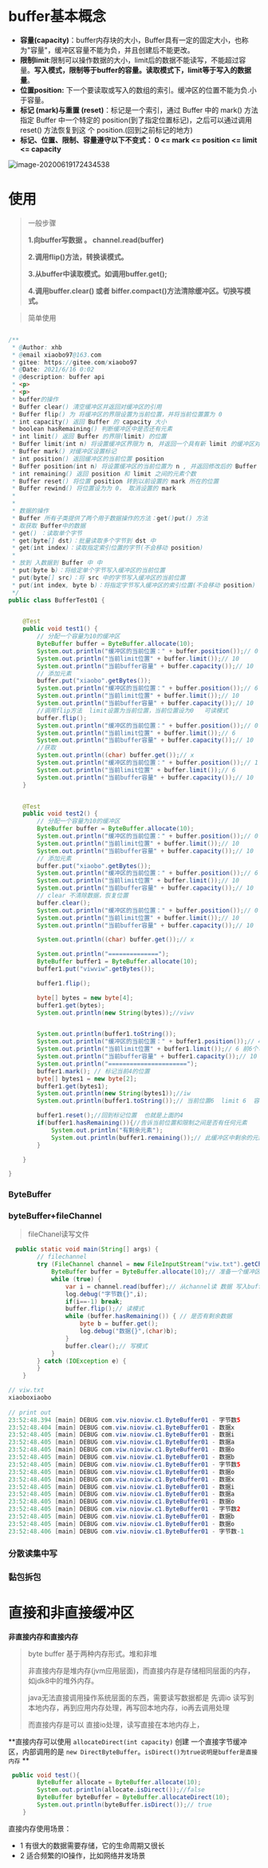 

# buffer基本概念



- **容量(capacity)**：buffer内存块的大小，Buffer具有一定的固定大小，也称为"容量"，缓冲区容量不能为负，并且创建后不能更改。
- **限制limit**:限制可以操作数据的大小，limit后的数据不能读写，不能超过容量。**写入模式，限制等于buffer的容量。读取模式下，limit等于写入的数据量**。
- **位置position:** 下一个要读取或写入的数组的索引。缓冲区的位置不能为负.小于容量。
- **标记 (mark)与重置 (reset)**：标记是一个索引，通过 Buffer 中的 mark() 方法 指定 Buffer 中一个特定的 position(到了指定位置标记)，之后可以通过调用 reset() 方法恢复到这 个 position.(回到之前标记的地方)
- **标记、位置、限制、容量遵守以下不变式： 0 <= mark <= position <= limit <= capacity**





![image-20200619172434538](https://xiaoboblog-bucket.oss-cn-hangzhou.aliyuncs.com/blog/image-20200619172434538.png)



# 使用





> 一般步骤
>
> **1.向buffer写数据 。 channel.read(buffer)**
>
> **2.调用flip()方法，转换读模式。**
>
> **3.从buffer中读取模式。如调用buffer.get();**
>
> **4.调用buffer.clear() 或者 biffer.compact()方法清除缓冲区。切换写模式。**



> 简单使用

```java

/**
 * @Author: xhb
 * @email xiaobo97@163.com
 * gitee: https://gitee.com/xiaobo97
 * @Date: 2021/6/16 0:02
 * @description: buffer api
 * <p>
 * <p>
 * buffer的操作
 * Buffer clear() 清空缓冲区并返回对缓冲区的引用
 * Buffer flip() 为 将缓冲区的界限设置为当前位置，并将当前位置置为 0
 * int capacity() 返回 Buffer 的 capacity 大小
 * boolean hasRemaining() 判断缓冲区中是否还有元素
 * int limit() 返回 Buffer 的界限(limit) 的位置
 * Buffer limit(int n) 将设置缓冲区界限为 n, 并返回一个具有新 limit 的缓冲区对象
 * Buffer mark() 对缓冲区设置标记
 * int position() 返回缓冲区的当前位置 position
 * Buffer position(int n) 将设置缓冲区的当前位置为 n , 并返回修改后的 Buffer 对象
 * int remaining() 返回 position 和 limit 之间的元素个数
 * Buffer reset() 将位置 position 转到以前设置的 mark 所在的位置
 * Buffer rewind() 将位置设为为 0， 取消设置的 mark
 * 
 * 
 * 数据的操作
 * Buffer 所有子类提供了两个用于数据操作的方法：get()put() 方法
 * 取获取 Buffer中的数据
 * get() ：读取单个字节
 * get(byte[] dst)：批量读取多个字节到 dst 中
 * get(int index)：读取指定索引位置的字节(不会移动 position)
 *
 * 放到 入数据到 Buffer 中 中
 * put(byte b)：将给定单个字节写入缓冲区的当前位置
 * put(byte[] src)：将 src 中的字节写入缓冲区的当前位置
 * put(int index, byte b)：将指定字节写入缓冲区的索引位置(不会移动 position)
 */
public class BufferTest01 {


    @Test
    public void test1() {
        // 分配一个容量为10的缓冲区
        ByteBuffer buffer = ByteBuffer.allocate(10);
        System.out.println("缓冲区的当前位置：" + buffer.position());// 0
        System.out.println("当前limit位置" + buffer.limit());// 10
        System.out.println("当前buffer容量" + buffer.capacity());// 10
        // 添加元素
        buffer.put("xiaobo".getBytes());
        System.out.println("缓冲区的当前位置：" + buffer.position());// 6
        System.out.println("当前limit位置" + buffer.limit());// 10
        System.out.println("当前buffer容量" + buffer.capacity());// 10
        //调用flip方法  limit设置为当前位置，当前位置设为0   可读模式
        buffer.flip();
        System.out.println("缓冲区的当前位置：" + buffer.position());// 0
        System.out.println("当前limit位置" + buffer.limit());// 6
        System.out.println("当前buffer容量" + buffer.capacity());// 10
        //获取
        System.out.println((char) buffer.get());// x
        System.out.println("缓冲区的当前位置：" + buffer.position());// 1
        System.out.println("当前limit位置" + buffer.limit());// 6
        System.out.println("当前buffer容量" + buffer.capacity());// 10
    }


    @Test
    public void test2() {
        // 分配一个容量为10的缓冲区
        ByteBuffer buffer = ByteBuffer.allocate(10);
        System.out.println("缓冲区的当前位置：" + buffer.position());// 0
        System.out.println("当前limit位置" + buffer.limit());// 10
        System.out.println("当前buffer容量" + buffer.capacity());// 10
        // 添加元素
        buffer.put("xiaobo".getBytes());
        System.out.println("缓冲区的当前位置：" + buffer.position());// 6
        System.out.println("当前limit位置" + buffer.limit());// 10
        System.out.println("当前buffer容量" + buffer.capacity());// 10
        // clear 不清除数据，恢复位置
        buffer.clear();
        System.out.println("缓冲区的当前位置：" + buffer.position());// 0
        System.out.println("当前limit位置" + buffer.limit());// 10
        System.out.println("当前buffer容量" + buffer.capacity());// 10

        System.out.println((char) buffer.get());// x

        System.out.println("==============");
        ByteBuffer buffer1 = ByteBuffer.allocate(10);
        buffer1.put("viwviw".getBytes());

        buffer1.flip();

        byte[] bytes = new byte[4];
        buffer1.get(bytes);
        System.out.println(new String(bytes));//viwv


        System.out.println(buffer1.toString());
        System.out.println("缓冲区的当前位置：" + buffer1.position());// 4
        System.out.println("当前limit位置" + buffer1.limit());// 6 前6个可以读取
        System.out.println("当前buffer容量" + buffer1.capacity());// 10
        System.out.println("======================");
        buffer1.mark(); // 标记当前4的位置
        byte[] bytes1 = new byte[2];
        buffer1.get(bytes1);
        System.out.println(new String(bytes1));//iw
        System.out.println(buffer1.toString());// 当前位置6  limit 6  容量10

        buffer1.reset();//回到标记位置  也就是上面的4
        if(buffer1.hasRemaining()){//告诉当前位置和限制之间是否有任何元素
            System.out.println("有剩余元素");
            System.out.println(buffer1.remaining());// 此缓冲区中剩余的元素数  2
        }

    }

}

```



### ByteBuffer



### byteBuffer+fileChannel



> fileChanel读写文件

```java
  public static void main(String[] args) {
        // filechannel
        try (FileChannel channel = new FileInputStream("viw.txt").getChannel()) { // 文件channel
            ByteBuffer buffer = ByteBuffer.allocate(10);// 准备一个缓冲区
            while (true) {
                var i = channel.read(buffer);// 从channel读 数据 写入buffer
                log.debug("字节数{}",i);
                if(i==-1) break;
                buffer.flip();// 读模式
                while (buffer.hasRemaining()) { // 是否有剩余数据
                    byte b = buffer.get();
                    log.debug("数据{}",(char)b);
                }
                buffer.clear();// 写模式
            }
        } catch (IOException e) {
        }
    }

// viw.txt
xiaoboxiaobo
    
// print out
23:52:48.394 [main] DEBUG com.viw.nioviw.c1.ByteBuffer01 - 字节数5
23:52:48.404 [main] DEBUG com.viw.nioviw.c1.ByteBuffer01 - 数据x
23:52:48.405 [main] DEBUG com.viw.nioviw.c1.ByteBuffer01 - 数据i
23:52:48.405 [main] DEBUG com.viw.nioviw.c1.ByteBuffer01 - 数据a
23:52:48.405 [main] DEBUG com.viw.nioviw.c1.ByteBuffer01 - 数据o
23:52:48.405 [main] DEBUG com.viw.nioviw.c1.ByteBuffer01 - 数据b
23:52:48.405 [main] DEBUG com.viw.nioviw.c1.ByteBuffer01 - 字节数5
23:52:48.405 [main] DEBUG com.viw.nioviw.c1.ByteBuffer01 - 数据o
23:52:48.405 [main] DEBUG com.viw.nioviw.c1.ByteBuffer01 - 数据x
23:52:48.405 [main] DEBUG com.viw.nioviw.c1.ByteBuffer01 - 数据i
23:52:48.405 [main] DEBUG com.viw.nioviw.c1.ByteBuffer01 - 数据a
23:52:48.405 [main] DEBUG com.viw.nioviw.c1.ByteBuffer01 - 数据o
23:52:48.405 [main] DEBUG com.viw.nioviw.c1.ByteBuffer01 - 字节数2
23:52:48.405 [main] DEBUG com.viw.nioviw.c1.ByteBuffer01 - 数据b
23:52:48.405 [main] DEBUG com.viw.nioviw.c1.ByteBuffer01 - 数据o
23:52:48.406 [main] DEBUG com.viw.nioviw.c1.ByteBuffer01 - 字节数-1
```





### 分散读集中写





### 黏包拆包





# 直接和非直接缓冲区



**非直接内存和直接内存**

> byte buffer 基于两种内存形式。堆和非堆
>
> 非直接内存是堆内存(jvm应用层面)，而直接内存是存储相同层面的内存，如jdk8中的堆外内存。
>
> java无法直接调用操作系统层面的东西，需要读写数据都是  先调io 读写到本地内存，再到应用内存处理，再写回本地内存，io再去调用处理
>
> 而直接内存是可以  直接io处理，读写直接在本地内存上，



**直接内存可以使用 `allocateDirect(int capacity)` 创建 一个直接字节缓冲区，内部调用的是 `new DirectByteBuffer`。`isDirect()为true说明是buffer是直接内存` **

```java
 public void test(){
        ByteBuffer allocate = ByteBuffer.allocate(10);
        System.out.println(allocate.isDirect());//false
        ByteBuffer byteBuffer = ByteBuffer.allocateDirect(10);
        System.out.println(byteBuffer.isDirect());// true
    }
```

直接内存使用场景：

- 1 有很大的数据需要存储，它的生命周期又很长
- 2 适合频繁的IO操作，比如网络并发场景





